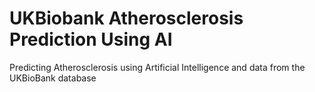# UKBiobank Atherosclerosis Prediction Using AI
Predicting Atherosclerosis using Artificial Intelligence and data from the UKBioBank database
